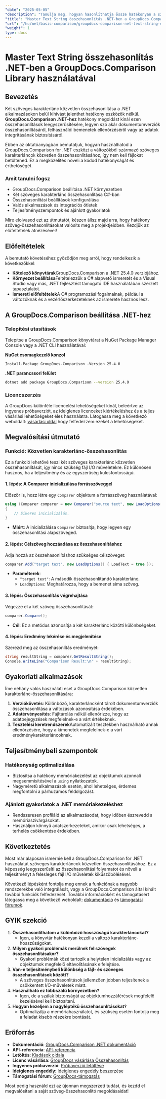 ```yaml
---
"date": "2025-05-05"
"description": "Tanulja meg, hogyan hasonlíthatja össze hatékonyan a szöveges karakterláncokat .NET alkalmazásokban a hatékony GroupDocs.Comparison könyvtár segítségével. Egyszerűsítse kódját ezzel a részletes oktatóanyaggal."
"title": "Master Text String összehasonlítás .NET-ben a GroupDocs.Comparison Library használatával"
"url": "/hu/net/basic-comparison/groupdocs-comparison-net-text-string-compare/"
"weight": 1
type: docs
---
```

# Master Text String összehasonlítás .NET-ben a GroupDocs.Comparison Library használatával

## Bevezetés

Két szöveges karakterlánc közvetlen összehasonlítása a .NET alkalmazásokon belül kihívást jelenthet hatékony eszközök nélkül. **GroupDocs.Comparison .NET-hez** hatékony megoldást kínál ezen összehasonlítások leegyszerűsítésére, legyen szó akár dokumentumverziók összehasonlításáról, felhasználói bemenetek ellenőrzéséről vagy az adatok integritásának biztosításáról.

Ebben az oktatóanyagban bemutatjuk, hogyan használhatod a GroupDocs.Comparison for .NET eszközt a változókból származó szöveges karakterláncok közvetlen összehasonlításához, így nem kell fájlokat betöltened. Ez a megközelítés növeli a kódod hatékonyságát és érthetőségét.

### Amit tanulni fogsz
- GroupDocs.Comparison beállítása .NET környezetben
- Két szöveges karakterlánc összehasonlítása C#-ban
- Összehasonlítási beállítások konfigurálása
- Valós alkalmazások és integrációs ötletek
- Teljesítményszempontok és ajánlott gyakorlatok

Mire elolvasod ezt az útmutatót, készen állsz majd arra, hogy hatékony szöveg-összehasonlításokat valósíts meg a projektjeidben. Kezdjük az előfeltételek átnézésével!

## Előfeltételek

A bemutató követéséhez győződjön meg arról, hogy rendelkezik a következőkkel:

- **Kötelező könyvtárak**GroupDocs.Comparison a .NET 25.4.0 verziójához.
- **Környezet beállítása**Feltételezzük a C# alapvető ismeretét és a Visual Studio vagy más, .NET fejlesztést támogató IDE használatában szerzett tapasztalatot.
- **Ismereti előfeltételek**A C# programozási fogalmainak, például a változóknak és a vezérlőszerkezeteknek az ismerete hasznos lesz.

## A GroupDocs.Comparison beállítása .NET-hez

### Telepítési utasítások

Telepítse a GroupDocs.Comparison könyvtárat a NuGet Package Manager Console vagy a .NET CLI használatával:

**NuGet csomagkezelő konzol**
```shell
Install-Package GroupDocs.Comparison -Version 25.4.0
```

**.NET parancssori felület**
```bash
dotnet add package GroupDocs.Comparison --version 25.4.0
```

### Licencszerzés

A GroupDocs különféle licencelési lehetőségeket kínál, beleértve az ingyenes próbaverziót, az ideiglenes licenceket kiértékeléshez és a teljes vásárlási lehetőségeket éles használatra. Látogassa meg a következő weboldalt: [vásárlási oldal](https://purchase.groupdocs.com/buy) hogy felfedezzem ezeket a lehetőségeket.

## Megvalósítási útmutató

### Funkció: Közvetlen karakterlánc-összehasonlítás

Ez a funkció lehetővé teszi két szöveges karakterlánc közvetlen összehasonlítását, így nincs szükség fájl I/O műveletekre. Ez különösen hasznos, ha a teljesítmény és az egyszerűség kulcsfontosságú.

#### 1. lépés: A Comparer inicializálása forrásszöveggel
Először is, hozz létre egy `Comparer` objektum a forrásszöveg használatával:

```csharp
using (Comparer comparer = new Comparer("source text", new LoadOptions() { LoadText = true }))
{
    // Sikeres inicializálás.
}
```
- **Miért**: A inicializálása `Comparer` biztosítja, hogy legyen egy összehasonlítási alapszöveged.

#### 2. lépés: Célszöveg hozzáadása az összehasonlításhoz
Adja hozzá az összehasonlításhoz szükséges célszöveget:

```csharp
comparer.Add("target text", new LoadOptions() { LoadText = true });
```
- **Paraméterek**:
  - `"target text"`: A második összehasonlítandó karakterlánc.
  - `LoadOptions`: Meghatározza, hogy a bemenet sima szöveg.

#### 3. lépés: Összehasonlítás végrehajtása
Végezze el a két szöveg összehasonlítását:

```csharp
comparer.Compare();
```
- **Cél**: Ez a metódus azonosítja a két karakterlánc közötti különbségeket.

#### 4. lépés: Eredmény lekérése és megjelenítése
Szerezd meg az összehasonlítás eredményét:

```csharp
string resultString = comparer.GetResultString();
Console.WriteLine("Comparison Result:\n" + resultString);
```

## Gyakorlati alkalmazások

Íme néhány valós használati eset a GroupDocs.Comparison közvetlen karakterlánc-összehasonlítására:

1. **Verziókövetés**: Különböző, karakterláncként tárolt dokumentumverziók összehasonlítása a változások azonosítása érdekében.
2. **Adatérvényesítés**: Fájltárolás nélkül ellenőrizze, hogy az adatbejegyzések megfelelnek-e a várt értékeknek.
3. **Tesztelési keretrendszerek**Automatizált tesztekben használható annak ellenőrzésére, hogy a kimenetek megfelelnek-e a várt eredménykarakterláncoknak.

## Teljesítménybeli szempontok

### Hatékonyság optimalizálása
- Biztosítsa a hatékony memóriakezelést az objektumok azonnali megsemmisítésével a `using` nyilatkozatok.
- Nagyméretű alkalmazások esetén, ahol lehetséges, érdemes megfontolni a párhuzamos feldolgozást.

### Ajánlott gyakorlatok a .NET memóriakezeléshez
- Rendszeresen profiláld az alkalmazásodat, hogy időben észrevedd a memóriaszivárgásokat.
- Használjon könnyű adatszerkezeteket, amikor csak lehetséges, a terhelés csökkentése érdekében.

## Következtetés

Most már alaposan ismernie kell a GroupDocs.Comparison for .NET használatát szöveges karakterláncok közvetlen összehasonlításához. Ez a képesség leegyszerűsíti az összehasonlítási folyamatot és növeli a teljesítményt a felesleges fájl I/O műveletek kiküszöbölésével.

Következő lépésként fontolja meg ennek a funkciónak a nagyobb rendszerekbe való integrálását, vagy a GroupDocs.Comparison által kínált további funkciók felfedezését. További információkért és támogatásért látogassa meg a következő weboldalt: [dokumentáció](https://docs.groupdocs.com/comparison/net/) és [támogatási fórumok](https://forum.groupdocs.com/c/comparison/).

## GYIK szekció

1. **Összehasonlíthatom a különböző hosszúságú karakterláncokat?**
   - Igen, a könyvtár hatékonyan kezeli a változó karakterlánc-hosszúságokat.
2. **Milyen gyakori problémák merülnek fel szövegek összehasonlításakor?**
   - Gyakori problémák közé tartozik a helytelen inicializálás vagy az objektumok megfelelő eltávolításának elfelejtése.
3. **Van-e teljesítménybeli különbség a fájl- és szöveges összehasonlítások között?**
   - A szöveges összehasonlítások jellemzően jobban teljesítenek a csökkentett I/O-műveletek miatt.
4. **Használható ez többszálú környezetben?**
   - Igen, de a szálak biztonságát az objektumhozzáférések megfelelő kezelésével kell biztosítani.
5. **Hogyan kezeljem a nagyléptékű összehasonlításokat?**
   - Optimalizálja a memóriahasználatot, és szükség esetén fontolja meg a feladat kisebb részekre bontását.

## Erőforrás
- **Dokumentáció**: [GroupDocs.Comparison .NET dokumentáció](https://docs.groupdocs.com/comparison/net/)
- **API-referencia**: [API-referencia](https://reference.groupdocs.com/comparison/net/)
- **Letöltés**: [Kiadások oldala](https://releases.groupdocs.com/comparison/net/)
- **Licenc vásárlása**: [GroupDocs vásárlása Összehasonlítás](https://purchase.groupdocs.com/buy)
- **Ingyenes próbaverzió**: [Próbaverzió letöltése](https://releases.groupdocs.com/comparison/net/)
- **Ideiglenes engedély**: [Ideiglenes engedély beszerzése](https://purchase.groupdocs.com/temporary-license/)
- **Támogatási fórum**: [GroupDocs-támogatás](https://forum.groupdocs.com/c/comparison/)

Most pedig használd ezt az újonnan megszerzett tudást, és kezdd el megvalósítani a saját szöveg-összehasonlító megoldásaidat!